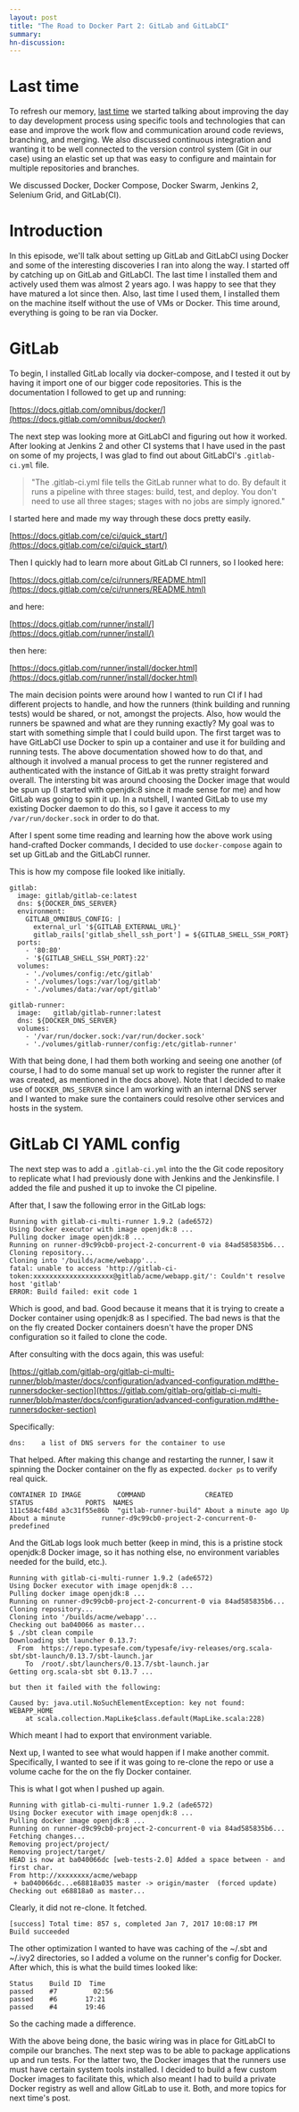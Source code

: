 ```yaml
---
layout: post
title: "The Road to Docker Part 2: GitLab and GitLabCI"
summary:
hn-discussion:
---
```


# Last time
To refresh our memory, [last time](/2016/12/29/the-road-to-docker-part-1-vcs-and-ci/) we started talking about improving the day to day development process using specific tools and technologies that can ease and improve the work flow and communication around code reviews, branching, and merging. We also discussed continuous integration and wanting it to be well connected to the version control system (Git in our case) using an elastic set up that was easy to configure and maintain for multiple repositories and branches.

We discussed Docker, Docker Compose, Docker Swarm, Jenkins 2, Selenium Grid, and GitLab(CI).

# Introduction
In this episode, we'll talk about setting up GitLab and GitLabCI using Docker and some of the interesting discoveries I ran into along the way. I started off by catching up on GitLab and GitLabCI. The last time I installed them and actively used them was almost 2 years ago. I was happy to see that they have matured a lot since then. Also, last time I used them, I installed them on the machine itself without the use of VMs or Docker. This time around, everything is going to be ran via Docker.

# GitLab
To begin, I installed GitLab locally via docker-compose, and I tested it out by having it import one of our bigger code repositories. This is the documentation I followed to get up and running:

[https://docs.gitlab.com/omnibus/docker/](https://docs.gitlab.com/omnibus/docker/)

The next step was looking more at GitLabCI and figuring out how it worked. After looking at Jenkins 2 and other CI systems that I have used in the past on some of my projects, I was glad to find out about GitLabCI's `.gitlab-ci.yml` file. 

> "The .gitlab-ci.yml file tells the GitLab runner what to do. By default it runs a pipeline with three stages: build, test, and deploy. You don't need to use all three stages; stages with no jobs are simply ignored."

I started here and made my way through these docs pretty easily.

[https://docs.gitlab.com/ce/ci/quick_start/](https://docs.gitlab.com/ce/ci/quick_start/)

Then I quickly had to learn more about GitLab CI runners, so I looked here:

[https://docs.gitlab.com/ce/ci/runners/README.html](https://docs.gitlab.com/ce/ci/runners/README.html)

and here:

[https://docs.gitlab.com/runner/install/](https://docs.gitlab.com/runner/install/)

then here:

[https://docs.gitlab.com/runner/install/docker.html](https://docs.gitlab.com/runner/install/docker.html)

The main decision points were around how I wanted to run CI if I had different projects to handle, and how the runners (think building and running tests) would be shared, or not, amongst the projects. Also, how would the runners be spawned and what are they running exactly? My goal was to start with something simple that I could build upon. The first target was to have GitLabCI use Docker to spin up a container and use it for building and running tests. The above documentation showed how to do that, and although it involved a manual process to get the runner registered and authenticated with the instance of GitLab it was pretty straight forward overall. The intersting bit was around choosing the Docker image that would be spun up (I started with openjdk:8 since it made sense for me) and how GitLab was going to spin it up. In a nutshell, I wanted GitLab to use my existing Docker daemon to do this, so I gave it access to my `/var/run/docker.sock` in order to do that.

After I spent some time reading and learning how the above work using hand-crafted Docker commands, I decided to use `docker-compose` again to set up GitLab and the GitLabCI runner.

This is how my compose file looked like initially.

    gitlab:
      image: gitlab/gitlab-ce:latest
      dns: ${DOCKER_DNS_SERVER}
      environment:
        GITLAB_OMNIBUS_CONFIG: |
          external_url '${GITLAB_EXTERNAL_URL}'
          gitlab_rails['gitlab_shell_ssh_port'] = ${GITLAB_SHELL_SSH_PORT}
      ports:
        - '80:80'
        - '${GITLAB_SHELL_SSH_PORT}:22'
      volumes:
        - './volumes/config:/etc/gitlab'
        - './volumes/logs:/var/log/gitlab'
        - './volumes/data:/var/opt/gitlab'
     
    gitlab-runner:
      image:   gitlab/gitlab-runner:latest
      dns: ${DOCKER_DNS_SERVER}
      volumes:
        - '/var/run/docker.sock:/var/run/docker.sock'
        - './volumes/gitlab-runner/config:/etc/gitlab-runner'

With that being done, I had them both working and seeing one another (of course, I had to do some manual set up work to register the runner after it was created, as mentioned in the docs above). Note that I decided to make use of `DOCKER_DNS_SERVER` since I am working with an internal DNS server and I wanted to make sure the containers could resolve other services and hosts in the system.

# GitLab CI YAML config
The next step was to add a `.gitlab-ci.yml` into the the Git code repository to replicate what I had previously done with Jenkins and the Jenkinsfile. I added the file and pushed it up to invoke the CI pipeline.
 
After that, I saw the following error in the GitLab logs:

    Running with gitlab-ci-multi-runner 1.9.2 (ade6572)
    Using Docker executor with image openjdk:8 ...
    Pulling docker image openjdk:8 ...
    Running on runner-d9c99cb0-project-2-concurrent-0 via 84ad585835b6...
    Cloning repository...
    Cloning into '/builds/acme/webapp'...
    fatal: unable to access 'http://gitlab-ci-token:xxxxxxxxxxxxxxxxxxxx@gitlab/acme/webapp.git/': Couldn't resolve host 'gitlab'
    ERROR: Build failed: exit code 1

Which is good, and bad. Good because it means that it is trying to create a Docker container using openjdk:8 as I specified. The bad news is that the on the fly created Docker containers doesn't have the proper DNS configuration so it failed to clone the code.

After consulting with the docs again, this was useful:

[https://gitlab.com/gitlab-org/gitlab-ci-multi-runner/blob/master/docs/configuration/advanced-configuration.md#the-runnersdocker-section](https://gitlab.com/gitlab-org/gitlab-ci-multi-runner/blob/master/docs/configuration/advanced-configuration.md#the-runnersdocker-section)

Specifically:

    dns:    a list of DNS servers for the container to use

That helped. After making this change and restarting the runner, I saw it spinning the Docker container on the fly as expected. `docker ps` to verify real quick.

    CONTAINER ID IMAGE         COMMAND               CREATED            STATUS             PORTS  NAMES
    111c584cf48d a3c31f55e86b  "gitlab-runner-build" About a minute ago Up About a minute         runner-d9c99cb0-project-2-concurrent-0-predefined

And the GitLab logs look much better (keep in mind, this is a pristine stock openjdk:8 Docker image, so it has nothing else, no environment variables needed for the build, etc.).

    Running with gitlab-ci-multi-runner 1.9.2 (ade6572)
    Using Docker executor with image openjdk:8 ...
    Pulling docker image openjdk:8 ...
    Running on runner-d9c99cb0-project-2-concurrent-0 via 84ad585835b6...
    Cloning repository...
    Cloning into '/builds/acme/webapp'...
    Checking out ba040066 as master...
    $ ./sbt clean compile
    Downloading sbt launcher 0.13.7:
      From  https://repo.typesafe.com/typesafe/ivy-releases/org.scala-sbt/sbt-launch/0.13.7/sbt-launch.jar
        To  /root/.sbt/launchers/0.13.7/sbt-launch.jar
    Getting org.scala-sbt sbt 0.13.7 ...
    
    but then it failed with the following:
    
    Caused by: java.util.NoSuchElementException: key not found: WEBAPP_HOME
        at scala.collection.MapLike$class.default(MapLike.scala:228)

Which meant I had to export that environment variable. 

Next up, I wanted to see what would happen if I make another commit. Specifically, I wanted to see if it was going to re-clone the repo or use a volume cache for the on the fly Docker container.

This is what I got when I pushed up again.

    Running with gitlab-ci-multi-runner 1.9.2 (ade6572)
    Using Docker executor with image openjdk:8 ...
    Pulling docker image openjdk:8 ...
    Running on runner-d9c99cb0-project-2-concurrent-0 via 84ad585835b6...
    Fetching changes...
    Removing project/project/
    Removing project/target/
    HEAD is now at ba040066dc [web-tests-2.0] Added a space between - and first char.
    From http://xxxxxxxx/acme/webapp
     + ba040066dc...e68818a035 master -> origin/master  (forced update)
    Checking out e68818a0 as master...

Clearly, it did not re-clone. It fetched.

    [success] Total time: 857 s, completed Jan 7, 2017 10:08:17 PM
    Build succeeded

The other optimization I wanted to have was caching of the ~/.sbt and ~/.ivy2 directories, so I added a volume on the runner's config for Docker. After which, this is what the build times looked like:

    Status    Build ID  Time
    passed    #7         02:56 
    passed    #6       17:21 
    passed    #4       19:46

So the caching made a difference.

With the above being done, the basic wiring was in place for GitLabCI to compile our branches. The next step was to be able to package applications up and run tests. For the latter two, the Docker images that the runners use must have certain system tools installed. I decided to build a few custom Docker images to facilitate this, which also meant I had to build a private Docker registry as well and allow GitLab to use it. Both, and more topics for next time's post.
